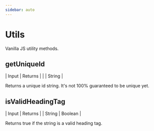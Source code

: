 ```yaml
---
sidebar: auto
---
```


# Utils

Vanilla JS utility methods.

## getUniqueId

| Input | Returns |
|       | String  |

Returns a unique id string. It's not 100% guaranteed to be unique yet.

## isValidHeadingTag

| Input  | Returns |
| String | Boolean |

Returns true if the string is a valid heading tag.
